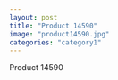 ```yaml
---
layout: post
title: "Product 14590"
image: "product14590.jpg"
categories: "category1"
---
```

Product 14590
